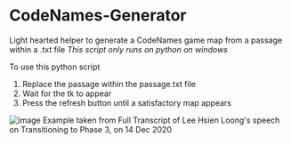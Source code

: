 # CodeNames-Generator
Light hearted helper to generate a CodeNames game map from a passage within a .txt file
_This script only runs on python on windows_

To use this python script
1. Replace the passage within the passage.txt file
2. Wait for the tk to appear 
3. Press the refresh button until a satisfactory map appears

![image](https://user-images.githubusercontent.com/80518234/147221080-cf843f4e-807c-4733-9b23-26267f71e1a7.png)
Example taken from Full Transcript of Lee Hsien Loong's speech on Transitioning to Phase 3, on 14 Dec 2020
